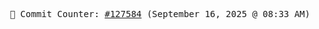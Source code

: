 <p align="center">
    <samp>
        📮 Commit Counter: <a href="https://github.com/Javascript-void0/Javascript-void0/commits/main">#127584</a> (September 16, 2025 @ 08:33 AM)
    </samp>
</p>